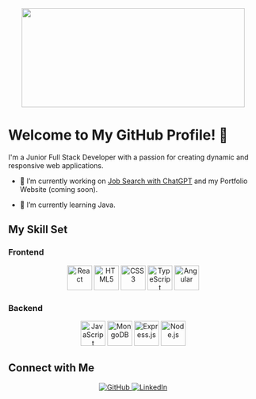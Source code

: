 <div align="center">
  <img src="https://media.tenor.com/UttC4AITYR4AAAAd/full-stack-developer.gif" align="center" style="width: 450px; height: 200px;" />
</div>

# Welcome to My GitHub Profile! 👋

I'm a Junior Full Stack Developer with a passion for creating dynamic and responsive web applications.

- 🔭 I’m currently working on [Job Search with ChatGPT](https://github.com/RobertsonBA1998/jobsearchwithchatgpt) and my Portfolio Website (coming soon).

- 🌱 I’m currently learning Java.

## My Skill Set

### Frontend
<div align="center">
  <img src="https://profilinator.rishav.dev/skills-assets/react-original-wordmark.svg" alt="React" height="50" />
  <img src="https://profilinator.rishav.dev/skills-assets/html5-original-wordmark.svg" alt="HTML5" height="50" />
  <img src="https://profilinator.rishav.dev/skills-assets/css3-original-wordmark.svg" alt="CSS3" height="50" />
  <img src="https://profilinator.rishav.dev/skills-assets/typescript-original.svg" alt="TypeScript" height="50" />
  <img src="https://profilinator.rishav.dev/skills-assets/angularjs-original.svg" alt="Angular" height="50" />
</div>

### Backend
<div align="center">
  <img src="https://profilinator.rishav.dev/skills-assets/javascript-original.svg" alt="JavaScript" height="50" />
  <img src="https://profilinator.rishav.dev/skills-assets/mongodb-original-wordmark.svg" alt="MongoDB" height="50" />
  <img src="https://profilinator.rishav.dev/skills-assets/express-original-wordmark.svg" alt="Express.js" height="50" />
  <img src="https://profilinator.rishav.dev/skills-assets/nodejs-original-wordmark.svg" alt="Node.js" height="50" />
</div>

## Connect with Me

<div align="center">
  <a href="https://github.com/RobertsonBA1998" target="_blank">
    <img src="https://img.shields.io/badge/github-%2324292e.svg?&style=for-the-badge&logo=github&logoColor=white" alt="GitHub" />
  </a>
  <a href="https://www.linkedin.com/in/robertson-benitez-093395154/" target="_blank">
    <img src="https://img.shields.io/badge/linkedin-%231E77B5.svg?&style=for-the-badge&logo=linkedin&logoColor=white" alt="LinkedIn" />
  </a>
</div>
